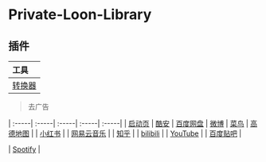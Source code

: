 # Private-Loon-Library

## 插件

| 工具 |
| :-----|
| [转换器](https://raw.githubusercontent.com/love796-QAQ/Private-Loon-Library/main/Plugin/Rewrite_to_Loon.plugin) |

> 去广告

| :-----| :-----| :-----| :-----| :-----|
| [启动页](https://raw.githubusercontent.com/love796-QAQ/Private-Loon-Library/main/Plugin/Rewrite_to_Loon.plugin) | [酷安](https://raw.githubusercontent.com/love796-QAQ/Private-Loon-Library/main/Plugin/Rewrite_to_Loon.plugin) | [百度网盘](https://raw.githubusercontent.com/love796-QAQ/Private-Loon-Library/main/Plugin/Rewrite_to_Loon.plugin) | [微博](https://raw.githubusercontent.com/RuCu6/QuanX/main/Rewrites/Cube/weibo.snippetqx) | [菜鸟](https://raw.githubusercontent.com/RuCu6/QuanX/main/Rewrites/Cube/cainiao.snippetqx) | [高德地图](https://raw.githubusercontent.com/RuCu6/QuanX/main/Rewrites/Cube/amap.snippetqx) |
| [小红书](https://raw.githubusercontent.com/RuCu6/QuanX/main/Rewrites/Cube/xiaohongshu.snippetqx) |
| [网易云音乐](https://raw.githubusercontent.com/RuCu6/QuanX/main/Rewrites/Cube/cloudmusic.snippetqx) |
| [知乎](https://raw.githubusercontent.com/RuCu6/QuanX/main/Rewrites/Cube/zhihu.snippetqx) |
| [bilibili](https://raw.githubusercontent.com/RuCu6/QuanX/main/Rewrites/Cube/bilibili.snippetqx) |
| [YouTube](https://raw.githubusercontent.com/Maasea/sgmodule/master/YoutubeAds.sgmodulesg) |
| [百度贴吧](https://raw.githubusercontent.com/app2smile/rules/master/module/tieba.sgmodulesg) |

| [Spotify](https://raw.githubusercontent.com/app2smile/rules/master/module/spotify.modulesg) |
